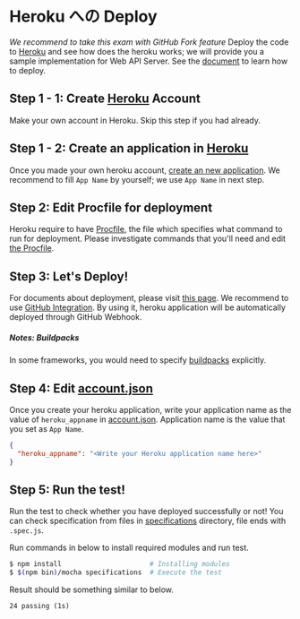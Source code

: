 # Heroku への Deploy
_We recommend to take this exam with GitHub Fork feature_
Deploy the code to [Heroku](https://heroku.com) and see how does the heroku works; we will provide you a sample implementation for Web API Server.
See the [document](https://devcenter.heroku.com/start) to learn how to deploy.

## Step 1 - 1: Create [Heroku](https://heroku.com) Account
Make your own account in Heroku. Skip this step if you had already.

## Step 1 - 2: Create an application in [Heroku](https://heroku.com)
Once you made your own heroku account, [create an new application](https://dashboard.heroku.com/new).
We recommend to fill `App Name` by yourself; we use `App Name` in next step.

## Step 2: Edit Procfile for deployment
Heroku require to have [Procfile](https://devcenter.heroku.com/articles/procfile), the file which specifies what command to run for deployment.
Please investigate commands that you'll need and edit [the Procfile](./Procfile).

## Step 3: Let's Deploy!
For documents about deployment, please visit [this page](https://devcenter.heroku.com/categories/reference#deployment).
We recommend to use [GitHub Integration](https://devcenter.heroku.com/articles/github-integration). By using it, heroku application will be automatically deployed through GitHub Webhook.

##### Notes: Buildpacks

In some frameworks, you would need to specify [buildpacks](https://devcenter.heroku.com/articles/buildpacks) explicitly.

## Step 4: Edit [account.json](./account.json)
Once you create your heroku application, write your application name as the value of `heroku_appname` in [account.json](./account.json). Application name is the value that you set as `App Name`.

```json
{
  "heroku_appname": "<Write your Heroku application name here>"
}
```

## Step 5: Run the test!
Run the test to check whether you have deployed successfully or not!
You can check specification from files in [specifications](./specifications) directory, file ends with `.spec.js`.

Run commands in below to install required modules and run test.

```bash
$ npm install                      # Installing modules
$ $(npm bin)/mocha specifications  # Execute the test
```

Result should be something similar to below.

```
24 passing (1s)
```
